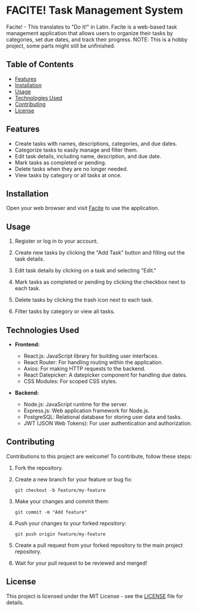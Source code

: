 
# FACITE! Task Management System

Facite! - This translates to "Do it!" in Latin. Facite is a web-based task management application that allows users to organize their tasks by categories, set due dates, and track their progress. NOTE: This is a hobby project, some parts might still be unfinished.

## Table of Contents

- [Features](#features)
- [Installation](#installation)
- [Usage](#usage)
- [Technologies Used](#technologies-used)
- [Contributing](#contributing)
- [License](#license)

## Features

- Create tasks with names, descriptions, categories, and due dates.
- Categorize tasks to easily manage and filter them.
- Edit task details, including name, description, and due date.
- Mark tasks as completed or pending.
- Delete tasks when they are no longer needed.
- View tasks by category or all tasks at once.

## Installation

Open your web browser and visit [Facite](http://facite-three.vercel.app) to use the application.

## Usage

1. Register or log in to your account.

2. Create new tasks by clicking the "Add Task" button and filling out the task details.

3. Edit task details by clicking on a task and selecting "Edit."

4. Mark tasks as completed or pending by clicking the checkbox next to each task.

5. Delete tasks by clicking the trash icon next to each task.

6. Filter tasks by category or view all tasks.


## Technologies Used

- **Frontend:**
  - React.js: JavaScript library for building user interfaces.
  - React Router: For handling routing within the application.
  - Axios: For making HTTP requests to the backend.
  - React Datepicker: A datepicker component for handling due dates.
  - CSS Modules: For scoped CSS styles.

- **Backend:**
  - Node.js: JavaScript runtime for the server.
  - Express.js: Web application framework for Node.js.
  - PostgreSQL: Relational database for storing user data and tasks.
  - JWT (JSON Web Tokens): For user authentication and authorization.

## Contributing

Contributions to this project are welcome! To contribute, follow these steps:

1. Fork the repository.

2. Create a new branch for your feature or bug fix:

   ```shell
   git checkout -b feature/my-feature
   ```

3. Make your changes and commit them:

   ```shell
   git commit -m "Add feature"
   ```

4. Push your changes to your forked repository:

   ```shell
   git push origin feature/my-feature
   ```

5. Create a pull request from your forked repository to the main project repository.

6. Wait for your pull request to be reviewed and merged!

## License

This project is licensed under the MIT License - see the [LICENSE](LICENSE) file for details.
